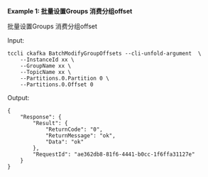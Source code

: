 **Example 1: 批量设置Groups 消费分组offset**

批量设置Groups 消费分组offset

Input: 

```
tccli ckafka BatchModifyGroupOffsets --cli-unfold-argument  \
    --InstanceId xx \
    --GroupName xx \
    --TopicName xx \
    --Partitions.0.Partition 0 \
    --Partitions.0.Offset 0
```

Output: 
```
{
    "Response": {
        "Result": {
            "ReturnCode": "0",
            "ReturnMessage": "ok",
            "Data": "ok"
        },
        "RequestId": "ae362db8-81f6-4441-b0cc-1f6ffa31127e"
    }
}
```

